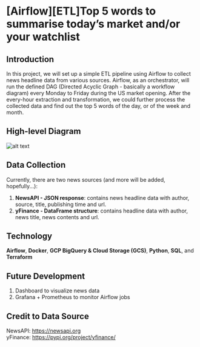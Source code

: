 # [Airflow][ETL]Top 5 words to summarise today’s market and/or your watchlist

## Introduction
In this project, we will set up a simple ETL pipeline using Airflow to collect news headline data from various sources. Airflow, as an orchestrator, will run the defined DAG (Directed Acyclic Graph - basically a workflow diagram) every Monday to Friday during the US market opening. After the every-hour extraction and transformation, we could further process the collected data and find out the top 5 words of the day, or of the week and month.

## High-level Diagram
![alt text](https://i.imgur.com/P4HiTPF.jpg)


## Data Collection
Currently, there are two news sources (and more will be added, hopefully...):
1. **NewsAPI - JSON response**: contains news headline data with author, source, title, publishing time and url.
2. **yFinance - DataFrame structure**: contains headline data with author, news title, news contents and url.

## Technology
**Airflow**, **Docker**, **GCP BigQuery & Cloud Storage (GCS)**, **Python**, **SQL**, and **Terraform**

## Future Development 
1. Dashboard to visualize news data
2. Grafana + Prometheus to monitor Airflow jobs 

## Credit to Data Source
NewsAPI: https://newsapi.org <br/>
yFinance: https://pypi.org/project/yfinance/



